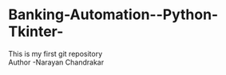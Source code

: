 # Banking-Automation--Python-Tkinter-
This is my first git repository
<br>
Author -Narayan Chandrakar
